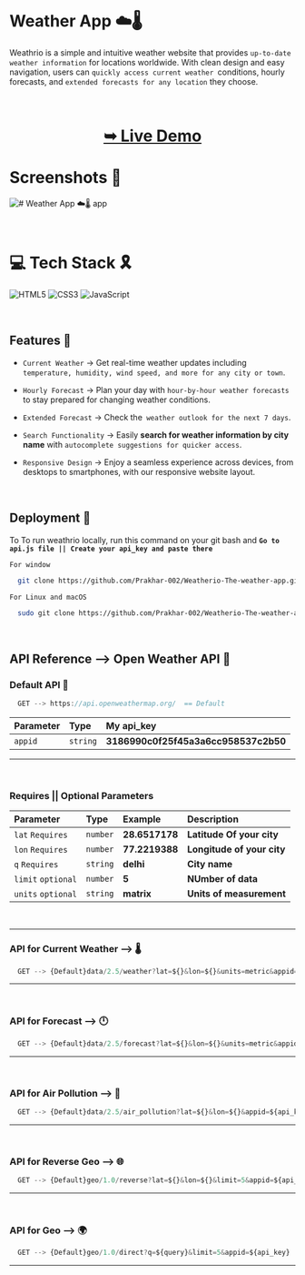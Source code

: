 

# Weather App ☁️🌡️

Weathrio is a simple and intuitive weather website that provides `up-to-date weather information` for locations worldwide. With clean design and easy navigation, users can `quickly access current weather `conditions, hourly forecasts, and `extended forecasts for any location` they choose.


</br>

<h1 align="center"> 

<a href="https://weather-with-prakhar.netlify.app/"><strong>➥ Live Demo</strong></a>
</h1>

# Screenshots 🎉

![# Weather App ☁️🌡️ app](image.png)


<br/>

# 💻 Tech Stack 🎗️

![HTML5](https://img.shields.io/badge/html5-%23E34F26.svg?style=for-the-badge&logo=html5&logoColor=white)  ![CSS3](https://img.shields.io/badge/css3-%231572B6.svg?style=for-the-badge&logo=css3&logoColor=white)  ![JavaScript](https://img.shields.io/badge/javascript-%23323330.svg?style=for-the-badge&logo=javascript&logoColor=%23F7DF1E)

<br/>

## Features 🥳
- `Current Weather` -> Get real-time weather updates including `temperature, humidity, wind speed, and more for any city or town`.

- `Hourly Forecast` -> Plan your day with `hour-by-hour weather forecasts` to stay prepared for changing weather conditions.

- `Extended Forecast` -> Check the` weather outlook for the next 7 days`.

- `Search Functionality` -> Easily **search for weather information by city name** with `autocomplete suggestions for quicker access`.

- `Responsive Design` -> Enjoy a seamless experience across devices, from desktops to smartphones, with our responsive website layout.

<br/>

## Deployment 🚀

To To run weathrio locally, run this command on your git bash and **`Go to api.js file || Create your api_key and paste there`**


`For window`
```bash
  git clone https://github.com/Prakhar-002/Weatherio-The-weather-app.git
```

`For Linux and macOS`
```bash
  sudo git clone https://github.com/Prakhar-002/Weatherio-The-weather-app.git
```

<br/>

## API Reference --> Open Weather API 🧩

### Default API 🤔

```JAVASCRIPT
  GET --> https://api.openweathermap.org/  == Default
```

| Parameter | Type     | My api_key                |
| :-------- | :------- | :------------------------- |
| `appid` | `string` | **3186990c0f25f45a3a6cc958537c2b50**|

---
<br/>

### Requires || Optional Parameters 


| Parameter | Type     | Example                       | Description                       |
| :-------- | :------- | :-------------------------------- | :-------------------------------- |
| `lat`  `Requires`    | `number` | **28.6517178** |**Latitude Of your city** |
| `lon`  `Requires`    | `number` | **77.2219388** | **Longitude of your city** |
| `q`   `Requires`   | `string` | **delhi** | **City name** |
| `limit`  `optional`     | `number` | **5** | **NUmber of data** |
| `units`  `optional`    | `string` | **matrix** | **Units of measurement** |

<br/>

---
### API for **Current Weather** --> 🌡️

```JAVASCRIPT
  GET --> {Default}data/2.5/weather?lat=${}&lon=${}&units=metric&appid=${api_key}
```

---

<br/>

### API for **Forecast** --> 🕛

```JAVASCRIPT
  GET --> {Default}data/2.5/forecast?lat=${}&lon=${}&units=metric&appid=${api_key}
```

---

<br/>

### API for **Air Pollution** --> 👻

```JAVASCRIPT
  GET --> {Default}data/2.5/air_pollution?lat=${}&lon=${}&appid=${api_key}
```
---


<br/>

### API for **Reverse Geo** --> 🌐

```JAVASCRIPT
  GET --> {Default}geo/1.0/reverse?lat=${}&lon=${}&limit=5&appid=${api_key}
```

---

<br/>

### API for **Geo** --> 🌍

```JAVASCRIPT
  GET --> {Default}geo/1.0/direct?q=${query}&limit=5&appid=${api_key}
```
---
